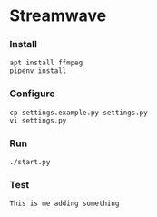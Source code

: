 # Streamwave

### Install

```
apt install ffmpeg
pipenv install
```

### Configure

```
cp settings.example.py settings.py
vi settings.py
```

### Run

```
./start.py
```

### Test
```
This is me adding something
```
